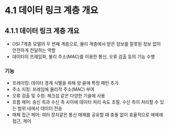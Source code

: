 # 4.1 데이터 링크 계층 개요
## 4.1.1 데이터 링크 계층 개요
  - OSI 7계층 모델의 두 번째 계층으로, 물리 계층에서 받은 정보를 잘못된 정보 없이 안전하게 전달하는 역할
  - 데이터의 프레임화, 물리 주소(MAC)를 이용한 통신, 오류 검출 등의 기능 수행
  ### 기능
  - 프레이밍: 데이터 경계 식별을 위해 양 끝에 특정 패턴 추가
  - 주소 지정: 프레임에 물리적 주소(MAC) 부여
  - 오류 검출 및 수정: 체크섬 같은 다양한 기술에 사용
  - 흐름 제어: 송신 측과 수신 측 사이에 데이터 처리 속도 조절. 수신 측이 처리할 수 있는 범위 내에서 데이터 전송
  - 매체 접근 제어: 여러 장치같은 통신 매체를 공유할 때 충돌 없이 효율적으로 매체에 접근, 제어
